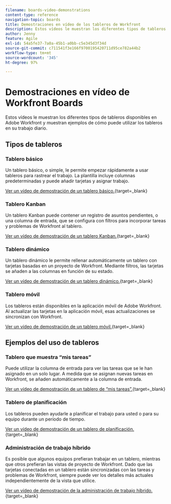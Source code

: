 ```yaml
---
filename: boards-video-demonstrations
content-type: reference
navigation-topic: boards
title: Demostraciones en vídeo de los tableros de Workfront
description: Estos vídeos le muestran los diferentes tipos de tableros disponibles en Adobe Workfront y muestran ejemplos de cómo puede utilizar los tableros en su trabajo diario.
author: Jenny
feature: Agile
exl-id: 54a5fe37-7a0a-45b1-a0bb-c5e345d3f34d
source-git-commit: c711541f3e166f9700195420711d95ce782a44b2
workflow-type: tm+mt
source-wordcount: '345'
ht-degree: 97%

---
```


# Demostraciones en vídeo de Workfront Boards

<!--Audited: 12/2023-->

Estos vídeos le muestran los diferentes tipos de tableros disponibles en Adobe Workfront y muestran ejemplos de cómo puede utilizar los tableros en su trabajo diario.

## Tipos de tableros

### Tablero básico

Un tablero básico, o simple, le permite empezar rápidamente a usar tableros para rastrear el trabajo. La plantilla incluye columnas predeterminadas y puede añadir tarjetas y asignar trabajo.

[Ver un vídeo de demostración de un tablero básico.](https://video.tv.adobe.com/v/3416382/){target=_blank}

### Tablero Kanban

Un tablero Kanban puede contener un registro de asuntos pendientes, o una columna de entrada, que se configura con filtros para incorporar tareas y problemas de Workfront al tablero.

[Ver un vídeo de demostración de un tablero Kanban.](https://video.tv.adobe.com/v/3416383/){target=_blank}

### Tablero dinámico

Un tablero dinámico le permite rellenar automáticamente un tablero con tarjetas basadas en un proyecto de Workfront. Mediante filtros, las tarjetas se añaden a las columnas en función de su estado.

[Ver un vídeo de demostración de un tablero dinámico.](https://video.tv.adobe.com/v/3422404/){target=_blank}

### Tablero móvil

Los tableros están disponibles en la aplicación móvil de Adobe Workfront. Al actualizar las tarjetas en la aplicación móvil, esas actualizaciones se sincronizan con Workfront.

[Ver un vídeo de demostración de un tablero móvil.](https://video.tv.adobe.com/v/3416379/){target=_blank}

## Ejemplos del uso de tableros

### Tablero que muestra “mis tareas”

Puede utilizar la columna de entrada para ver las tareas que se le han asignado en un solo lugar. A medida que se asignan nuevas tareas en Workfront, se añaden automáticamente a la columna de entrada.

[Ver un vídeo de demostración de un tablero de “mis tareas”.](https://video.tv.adobe.com/v/3416378/){target=_blank}

### Tablero de planificación

Los tableros pueden ayudarle a planificar el trabajo para usted o para su equipo durante un período de tiempo.

[Ver un vídeo de demostración de un tablero de planificación.](https://video.tv.adobe.com/v/3416380/){target=_blank}

### Administración de trabajo híbrido

Es posible que algunos equipos prefieran trabajar en un tablero, mientras que otros prefieran las vistas de proyecto de Workfront. Dado que las tarjetas conectadas en un tablero están sincronizadas con las tareas y problemas de Workfront, siempre puede ver los detalles más actuales independientemente de la vista que utilice.

[Ver un vídeo de demostración de la administración de trabajo híbrido.](https://video.tv.adobe.com/v/3416381/){target=_blank}
